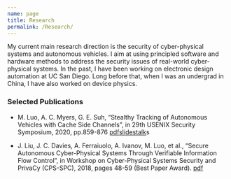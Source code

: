 ```yaml
---
name: page
title: Research
permalink: /Research/
---
```

My current main research direction is the security of cyber-physical systems and autonomous vehicles. I aim at using principled software and hardware methods to address the security issues of real-world cyber-physical systems. In the past, I have been working on electronic design automation at UC San Diego. Long before that, when I was an undergrad in China, I have also worked on device physics. 

### Selected Publications

* M. Luo, A. C. Myers, G. E. Suh, “Stealthy Tracking of Autonomous Vehicles with Cache Side Channels”, in
29th USENIX Security Symposium, 2020, pp.859-876 [pdf](/pub/sec20-luo.pdf)[slides](https://www.usenix.org/system/files/sec20_slides_luo.pdf)[talk](https://youtu.be/prOLanX713)s

* J. Liu, J. C. Davies, A. Ferraiuolo, A. Ivanov, M. Luo, et al., “Secure Autonomous Cyber-Physical Systems
Through Verifiable Information Flow Control”, in Workshop on Cyber-Physical Systems Security and PrivaCy
(CPS-SPC), 2018, pages 48-59 (Best Paper Award). [pdf](/pub/ifc-cpsspc2018.pdf)

[jekyll-organization]:https://github.com/jekyll

